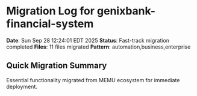 # Migration Log for genixbank-financial-system

**Date**: Sun Sep 28 12:24:01 EDT 2025
**Status**: Fast-track migration completed
**Files**:       11 files migrated
**Pattern**: automation,business,enterprise

## Quick Migration Summary
Essential functionality migrated from MEMU ecosystem for immediate deployment.
